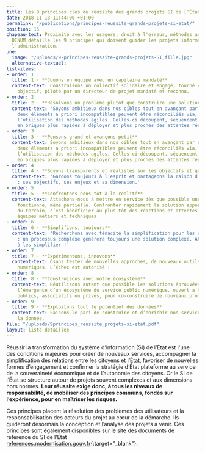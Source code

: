 ```yaml
---
title: Les 9 principes clés de réussite des grands projets SI de l’État
date: 2018-11-13 11:44:00 +01:00
permalink: "/publications/principes-reussite-grands-projets-si-etat/"
position: 15
chapeau-text: Proximité avec les usagers, droit à l'erreur, méthodes agiles... La
  DINUM détaille les 9 principes qui doivent guider les projets informatiques dans
  l'administration.
une:
  image: "/uploads/9-principes-reussite-grands-projets-SI_fille.jpg"
  alternative-textuel: 
list-items:
- order: 1
  title: 1 · **Jouons en équipe avec un capitaine mandaté**
  content-text: Construisons un collectif solidaire et engagé, tourné vers un même
    objectif, piloté par un directeur de projet mandaté et reconnu.
- order: 2
  title: 2 · **Résolvons un problème plutôt que construire une solution**
  content-text: "Soyons ambitieux dans nos cibles tout en avançant par étapes.\n\nCes
    deux éléments a priori incompatibles peuvent être réconciliés via, notamment,
    l’utilisation des méthodes agiles. Celles-ci découpent, séquencent les réalisations
    en briques plus rapides à déployer et plus proches des attentes réelles des utilisateurs. "
- order: 3
  title: 3 · **Pensons grand et avançons petit**
  content-text: Soyons ambitieux dans nos cibles tout en avançant par étapes. Ces
    deux éléments a priori incompatibles peuvent être réconciliés via, notamment,
    l’utilisation des méthodes agiles. Celles-ci découpent, séquencent les réalisations
    en briques plus rapides à déployer et plus proches des attentes réelles des utilisateurs.
- order: 4
  title: 4 · **Soyons transparents et réalistes sur les objectifs et gardons le cap**
  content-text: 'Gardons toujours à l’esprit et partageons la raison d’être du projet
    : ses objectifs, ses enjeux et sa dimension.'
- order: 5
  title: 5 · **Confrontons-nous tôt à la réalité**
  content-text: Attachons-nous à mettre en service dès que possible une solution qui
    fonctionne, même partielle. Confronter rapidement la solution apportée à la réalité
    du terrain, c’est bénéficier au plus tôt des réactions et attentes des utilisateurs,
    équipes métiers et techniques.
- order: 6
  title: 6 · **Simplifions, toujours**
  content-text: 'Recherchons avec ténacité la simplification pour les utilisateurs
    : un processus complexe génèrera toujours une solution complexe. Attachons-nous
    à les simplifier !'
- order: 7
  title: 7 · **Expérimentons, innovons**
  content-text: Osons tester de nouvelles approches, de nouveaux outils, des innovations
    numériques. L’échec est autorisé !
- order: 8
  title: 8 · **Construisons avec notre écosystème**
  content-text: Réutilisons autant que possible les solutions éprouvées et favorisons
    l’émergence d’un écosystème du service public numérique, ouvert à tous, acteurs
    publics, associatifs ou privés, pour co-construire de nouveaux produits.
- order: 9
  title: 9 · **Exploitons tout le potentiel des données**
  content-text: Faisons le pari de construire et d’enrichir nos services autour de
    la donnée.
file: "/uploads/9principes_reussite_projets-si-etat.pdf"
layout: liste-detaillee
---
```


Réussir la transformation du système d’information (SI) de l’État est l'une des conditions majeures pour créer de nouveaux services, accompagner la simplification des relations entre les citoyens et l’État, favoriser de nouvelles formes d’engagement et confirmer la stratégie d’État plateforme au service de la souveraineté économique et de l’autonomie des citoyens. Or le SI de l’État se structure autour de projets souvent complexes et aux dimensions hors normes. **Leur réussite exige donc, à tous les niveaux de responsabilité, de mobiliser des principes communs, fondés sur l’expérience, pour en maîtriser les risques.**

Ces principes placent la résolution des problèmes des utilisateurs et la responsabilisation des acteurs du projet au cœur de la démarche. Ils guideront désormais la conception et l’analyse des projets à venir. 
Ces principes sont également disponibles sur le site des documents de référence du SI de l’État [references.modernisation.gouv.fr](references.modernisation.gouv.fr){:target="_blank"}.
